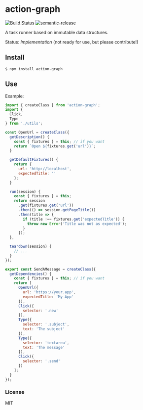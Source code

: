 # action-graph

[![Build Status](https://travis-ci.org/phuu/integrator.svg?branch=master)](https://travis-ci.org/phuu/action-graph)
[![semantic-release](https://img.shields.io/badge/%20%20%F0%9F%93%A6%F0%9F%9A%80-semantic--release-e10079.svg)](https://github.com/semantic-release/semantic-release)

A task runner based on immutable data structures.

Status: *Implementation* (not ready for use, but please contribute!)

## Install

```
$ npm install action-graph
```

## Use

Example:

```js
import { createClass } from 'action-graph';
import {
  Click,
  Type
} from './utils';

const OpenUrl = createClass({
  getDescription() {
    const { fixtures } = this; // if you want
    return `Open ${fixtures.get('url')}`;
  }

  getDefaultFixtures() {
    return {
      url: 'http://localhost',
      expectedTitle: ''
    };
  }

  run(session) {
    const { fixtures } = this;
    return session
      .get(fixtures.get('url'))
      .then(() => session.getPageTitle())
      .then(title => {
        if (title !== fixtures.get('expectedTitle')) {
          throw new Error('Title was not as expected');
        }
      });
  },

  teardown(session) {
    // ...
  }
});

export const SendAMessage = createClass({
  getDependencies() {
    const { fixtures } = this; // if you want
    return [
      OpenUrl({
        url: 'https://your.app',
        expectedTitle: 'My App'
      }),
      Click({
        selector: '.new'
      }),
      Type({
        selector: '.subject',
        text: 'The subject'
      }),
      Type({
        selector: 'textarea',
        text: 'The message'
      }),
      Click({
        selector: '.send'
      })
    ];
  }
});
```

### License

MIT

[change-detector]: http://googletesting.blogspot.co.uk/2015/01/testing-on-toilet-change-detector-tests.html
[node]: https://nodejs.org/
[npm]: https://www.npmjs.com/
[todomvc-actions]: https://github.com/phuu/todomvc/blob/integrator/tests/integrator/actions.js
[new-issue]: https://github.com/phuu/integrator/issues/new
